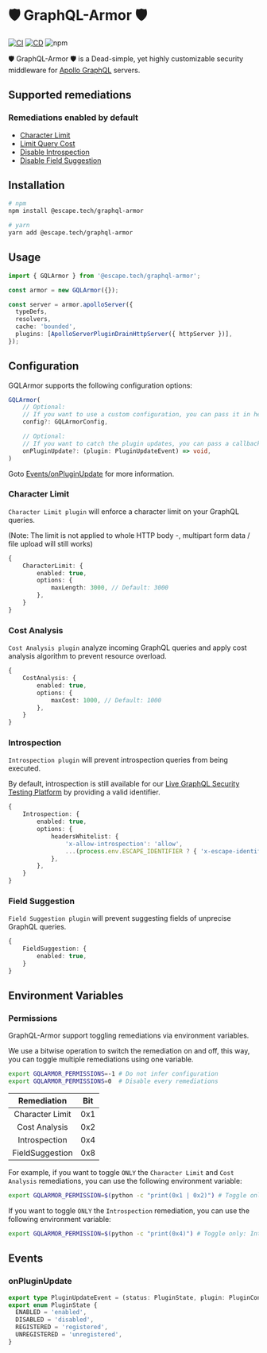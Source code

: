 # 🛡️ GraphQL-Armor 🛡️

[![CI](https://github.com/Escape-Technologies/graphql-armor/actions/workflows/ci.yaml/badge.svg)](https://github.com/Escape-Technologies/graphql-armor/actions/workflows/ci.yaml) [![CD](https://github.com/Escape-Technologies/graphql-armor/actions/workflows/cd.yaml/badge.svg)](https://github.com/Escape-Technologies/graphql-armor/actions/workflows/cd.yaml) ![npm](https://img.shields.io/npm/v/@escape.tech/graphql-armor)

🛡️ GraphQL-Armor 🛡️ is a Dead-simple, yet highly customizable security middleware for [Apollo GraphQL](https://github.com/apollographql/apollo-server) servers.

## Supported remediations

### Remediations enabled by default

- [Character Limit](#character-limit)
- [Limit Query Cost](#cost-analysis)
- [Disable Introspection](#introspection)
- [Disable Field Suggestion](#field-suggestion)


## Installation

```bash
# npm
npm install @escape.tech/graphql-armor

# yarn
yarn add @escape.tech/graphql-armor
```

## Usage

```typescript
import { GQLArmor } from '@escape.tech/graphql-armor';

const armor = new GQLArmor({});

const server = armor.apolloServer({
  typeDefs,
  resolvers,
  cache: 'bounded',
  plugins: [ApolloServerPluginDrainHttpServer({ httpServer })],
});
```

## Configuration

GQLArmor supports the following configuration options:

```typescript
GQLArmor(
    // Optional:
    // If you want to use a custom configuration, you can pass it in here.
    config?: GQLArmorConfig,

    // Optional:
    // If you want to catch the plugin updates, you can pass a callback.
    onPluginUpdate?: (plugin: PluginUpdateEvent) => void,
)
```

Goto [Events/onPluginUpdate](#onpluginupdate) for more information.

### Character Limit

`Character Limit plugin` will enforce a character limit on your GraphQL queries.

(Note: The limit is not applied to whole HTTP body -, multipart form data / file upload will still works)

```typescript
{
    CharacterLimit: {
        enabled: true,
        options: {
            maxLength: 3000, // Default: 3000
        },
    }
}
```

### Cost Analysis

`Cost Analysis plugin` analyze incoming GraphQL queries and apply cost analysis algorithm to prevent resource overload.

```typescript
{
    CostAnalysis: {
        enabled: true,
        options: {
            maxCost: 1000, // Default: 1000
        },
    }
}
```

### Introspection

`Introspection plugin` will prevent introspection queries from being executed.

By default, introspection is still available for our [Live GraphQL Security Testing Platform](https://escape.tech) by providing a valid identifier.

```typescript
{
    Introspection: {
        enabled: true,
        options: {
            headersWhitelist: {
                'x-allow-introspection': 'allow',
                ...(process.env.ESCAPE_IDENTIFIER ? { 'x-escape-identifier': process.env.ESCAPE_IDENTIFIER } : {}),
            },
        },
    }
}
```

### Field Suggestion

`Field Suggestion plugin` will prevent suggesting fields of unprecise GraphQL queries.

```typescript
{
    FieldSuggestion: {
        enabled: true,
    }
}
```

## Environment Variables

### Permissions

GraphQL-Armor support toggling remediations via environment variables.

We use a bitwise operation to switch the remediation on and off, this way, you can toggle multiple remediations using one variable.

```bash
export GQLARMOR_PERMISSIONS=-1 # Do not infer configuration
export GQLARMOR_PERMISSIONS=0  # Disable every remediations
```

|    Remediation|  Bit|
|:-------------:|:---:|
|Character Limit|  0x1|
|  Cost Analysis|  0x2|
|  Introspection|  0x4|
|FieldSuggestion|  0x8|

For example, if you want to toggle `ONLY` the `Character Limit` and `Cost Analysis` remediations, you can use the following environment variable:

```bash
export GQLARMOR_PERMISSION=$(python -c "print(0x1 | 0x2)") # Toggle only:  Character Limit and Cost Analysis plugin
```

If you want to toggle `ONLY` the `Introspection` remediation, you can use the following environment variable:

```bash
export GQLARMOR_PERMISSION=$(python -c "print(0x4)") # Toggle only: Introspection plugin
```

## Events

### onPluginUpdate

```typescript
export type PluginUpdateEvent = (status: PluginState, plugin: PluginConfig) => void;
export enum PluginState {
  ENABLED = 'enabled',
  DISABLED = 'disabled',
  REGISTERED = 'registered',
  UNREGISTERED = 'unregistered',
}
```
